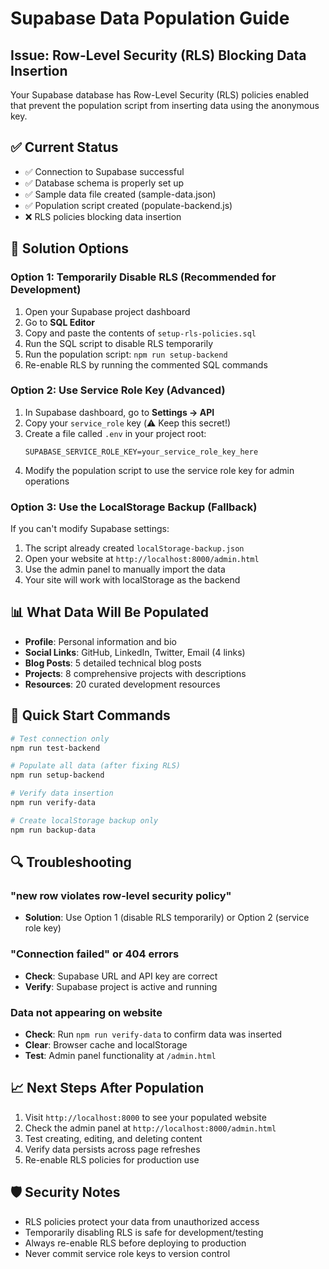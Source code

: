 # Supabase Data Population Guide

## Issue: Row-Level Security (RLS) Blocking Data Insertion

Your Supabase database has Row-Level Security (RLS) policies enabled that prevent the population script from inserting data using the anonymous key.

## ✅ Current Status
- ✅ Connection to Supabase successful
- ✅ Database schema is properly set up
- ✅ Sample data file created (sample-data.json)
- ✅ Population script created (populate-backend.js)
- ❌ RLS policies blocking data insertion

## 🔧 Solution Options

### Option 1: Temporarily Disable RLS (Recommended for Development)

1. Open your Supabase project dashboard
2. Go to **SQL Editor**
3. Copy and paste the contents of `setup-rls-policies.sql`
4. Run the SQL script to disable RLS temporarily
5. Run the population script: `npm run setup-backend`
6. Re-enable RLS by running the commented SQL commands

### Option 2: Use Service Role Key (Advanced)

1. In Supabase dashboard, go to **Settings → API**
2. Copy your `service_role` key (⚠️ Keep this secret!)
3. Create a file called `.env` in your project root:
   ```
   SUPABASE_SERVICE_ROLE_KEY=your_service_role_key_here
   ```
4. Modify the population script to use the service role key for admin operations

### Option 3: Use the LocalStorage Backup (Fallback)

If you can't modify Supabase settings:

1. The script already created `localStorage-backup.json`
2. Open your website at `http://localhost:8000/admin.html`
3. Use the admin panel to manually import the data
4. Your site will work with localStorage as the backend

## 📊 What Data Will Be Populated

- **Profile**: Personal information and bio
- **Social Links**: GitHub, LinkedIn, Twitter, Email (4 links)
- **Blog Posts**: 5 detailed technical blog posts
- **Projects**: 8 comprehensive projects with descriptions
- **Resources**: 20 curated development resources

## 🚀 Quick Start Commands

```bash
# Test connection only
npm run test-backend

# Populate all data (after fixing RLS)
npm run setup-backend

# Verify data insertion
npm run verify-data

# Create localStorage backup only
npm run backup-data
```

## 🔍 Troubleshooting

### "new row violates row-level security policy"
- **Solution**: Use Option 1 (disable RLS temporarily) or Option 2 (service role key)

### "Connection failed" or 404 errors
- **Check**: Supabase URL and API key are correct
- **Verify**: Supabase project is active and running

### Data not appearing on website
- **Check**: Run `npm run verify-data` to confirm data was inserted
- **Clear**: Browser cache and localStorage
- **Test**: Admin panel functionality at `/admin.html`

## 📈 Next Steps After Population

1. Visit `http://localhost:8000` to see your populated website
2. Check the admin panel at `http://localhost:8000/admin.html`
3. Test creating, editing, and deleting content
4. Verify data persists across page refreshes
5. Re-enable RLS policies for production use

## 🛡️ Security Notes

- RLS policies protect your data from unauthorized access
- Temporarily disabling RLS is safe for development/testing
- Always re-enable RLS before deploying to production
- Never commit service role keys to version control